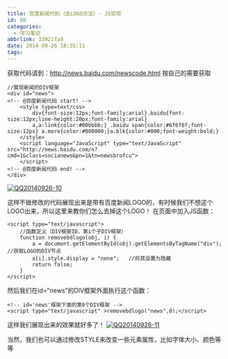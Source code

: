 ```yaml
---
title: 百度新闻代码（去LOGO方法）- JS实现
id: 98
categories:
  - 学习笔记
abbrlink: 33921fa9
date: 2014-09-26 18:35:11
tags:
---
```


获取代码请到：http://news.baidu.com/newscode.html 按自己的需要获取
```
//展现新闻的DIV框架
<div id="news">
<!-- @百度新闻代码 start! -->
    <style type=text/css>
        div{font-size:12px;font-family:arial}.baidu{font-size:12px;line-height:20px;font-family:arial}
        a,a:link{color:#00bbbb;} .baidu span{color:#6f6f6f;font-size:12px} a.more{color:#008000;}a.blk{color:#000;font-weight:bold;}
    </style>
    <script language="JavaScript" type="text/JavaScript" src="http://news.baidu.com/n?cmd=1&class=socianews&pn=1&tn=newsbrofcu">
    </script>
<!-- @百度新闻代码 end! -->
</div>
```

[![QQ20140926-10](http:///wp-content/uploads/2014/09/QQ20140926-10-300x249.png)](http:///wp-content/uploads/2014/09/QQ20140926-10.png)

这样不做修改的代码展现出来是带有百度新闻LOGO的，有时候我们不想这个LOGO出来，所以这里来教你们怎么去掉这个LOGO！
在页面中加入JS函数：
```
<script type="text/javascript">
    //函数定义（DIV框架ID，第i个子DIV框架）
    function removebdlogo(obj, i) {
        a = document.getElementById(obj).getElementsByTagName("div");   //获取LOGO的DIV节点
        a[i].style.display = "none";   //将其设置为隐藏
        return false;
    }
</script>
```
然后我们在id="news"的DIV框架外面执行这个函数：
```
<!-- id='news'框架下面的第0个DIV框架 -->
<script type="text/javascript" >removebdlogo("news",0);</script>
```
这样我们展现出来的效果就好多了！
[![QQ20140926-11](http://zhanzhang.fandouzi.com/wp-content/uploads/2014/09/QQ20140926-11-300x225.png)](http://zhanzhang.fandouzi.com/wp-content/uploads/2014/09/QQ20140926-11.png)

当然，我们也可以通过修改STYLE来改变一些元素属性，比如字体大小、颜色等等